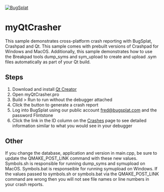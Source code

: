 [![BugSplat](https://s3.amazonaws.com/bugsplat-public/npm/header.png)](https://www.bugsplat.com)

# myQtCrasher

This sample demonstrates cross-platform crash reporting with BugSplat, Crashpad and Qt. This sample comes with prebuilt versions of Crashpad for Windows and MacOS. Additionally, this sample demonstrates how to use the Breakpad tools dump_syms and sym_upload to create and upload .sym files automatically as part of your Qt build.

## Steps
1. Download and install [Qt Creator](https://www.qt.io/download)
2. Open myQtCrasher.pro
3. Build > Run to run without the debugger attached
4. Click the button to generate a crash report
5. Log into BugSplat using our public account fred@bugsplat.com and the password Flintstone
6. Click the link in the ID column on the [Crashes](https://app.bugsplat.com/v2/crashes?database=Fred&c0=appName&f0=EQUAL&v0=myQtCrasher) page to see detailed information similar to what you would see in your debugger

## Other

If you change the database, application and version in main.cpp, be sure to update the QMAKE_POST_LINK command with these new values. Symbols.sh is responsible for running dump_syms and symupload on MacOS. Symbols.bat is responseible for running symupload on Windows. If the values passed to symbols.sh or symbols.bat via the QMAKE_POST_LINK command are wrong then you will not see file names or line numbers in your crash reports.
